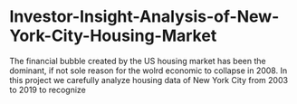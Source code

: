 # Investor-Insight-Analysis-of-New-York-City-Housing-Market
The financial bubble created by the US housing market has been the dominant, if not sole reason for the wolrd economic to collapse in 2008. In this project we carefully analyze housing data of New York City from 2003 to 2019 to recognize
